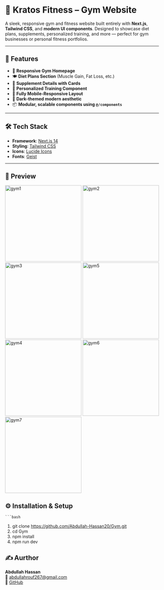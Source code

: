 # 💪 Kratos Fitness – Gym Website

A sleek, responsive gym and fitness website built entirely with **Next.js**, **Tailwind CSS**, and **modern UI components**. Designed to showcase diet plans, supplements, personalized training, and more — perfect for gym businesses or personal fitness portfolios.

---

## 🚀 Features

- 💼 **Responsive Gym Homepage**
- 🍽️ **Diet Plans Section** (Muscle Gain, Fat Loss, etc.)
- 💊 **Supplement Details with Cards**
- 🧠 **Personalized Training Component**
- 📱 **Fully Mobile-Responsive Layout**
- 🌙 **Dark-themed modern aesthetic**
- 📦 **Modular, scalable components using `@/components`**

---

## 🛠️ Tech Stack


- **Framework**: [Next.js 14](https://nextjs.org/)
- **Styling**: [Tailwind CSS](https://tailwindcss.com/)
- **Icons**: [Lucide Icons](https://lucide.dev/)
- **Fonts**: [Geist](https://vercel.com/fonts/geist)

---

## 📸 Preview

<img width="250" alt="gym1" src="https://github.com/user-attachments/assets/ad7ee459-4a02-41fa-b106-349090613f4d" />
<img width="250" alt="gym2" src="https://github.com/user-attachments/assets/000ea944-0d6f-4709-86b1-ea5ad037e019" />
<img width="250" alt="gym3" src="https://github.com/user-attachments/assets/0cf03537-ba27-4f01-b707-0500a85ef96e" />
<img width="250" alt="gym5" src="https://github.com/user-attachments/assets/8ab88584-a4fb-4ecf-8c82-334c820a453e" />
<img width="250" alt="gym4" src="https://github.com/user-attachments/assets/d088d4c8-515f-45a6-9a44-85f3a7930d30" />
<img width="250" alt="gym6" src="https://github.com/user-attachments/assets/546b97c5-7e18-459c-a8ec-de90b2d20b38" />
<img width="250" alt="gym7" src="https://github.com/user-attachments/assets/e98bd9dc-a9b5-441f-9b8c-77e1c793fcb7" />



## ⚙️ Installation & Setup

    ```bash
  1. git clone https://github.com/Abdullah-Hassan20/Gym.git
  2. cd Gym
  3. npm install
  4. npm run dev

## ✍️ Aurthor

**Abdullah Hassan**  
📧 abdullahrouf267@gmail.com  
🔗 [GitHub](https://github.com/Abdullah-Hassan20)
